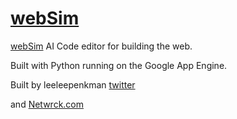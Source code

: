 [webSim](https://webSim.netwrck.com)
==================

[webSim](https://webSim.netwrck.com) AI Code editor for building the web.

Built with Python running on the Google App Engine.

Built by leeleepenkman [twitter](https://twitter.com/leeleepenkman)

and [Netwrck.com](https://netwrck.com)
